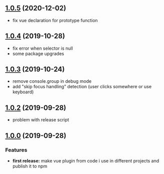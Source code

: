 ## [1.0.5](https://github.com/aburai/vue-autofocus) (2020-12-02)

- fix vue declaration for prototype function

## [1.0.4](https://github.com/aburai/vue-autofocus) (2019-10-28)

- fix error when selector is null
- some package upgrades

## [1.0.3](https://github.com/aburai/vue-autofocus) (2019-10-24)

- remove console.group in debug mode
- add "skip focus handling" detection (user clicks somewhere or use keyboard)

## [1.0.2](https://github.com/aburai/vue-autofocus) (2019-09-28)

- problem with release script

## [1.0.0](https://github.com/aburai/vue-autofocus) (2019-09-28)

### Features

- **first release:** make vue plugin from code i use in different projects and publish it to npm
